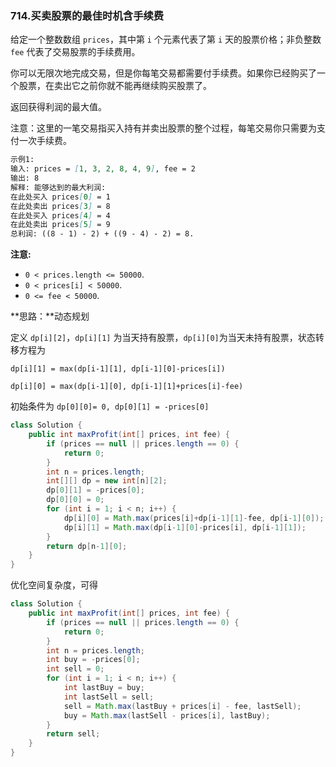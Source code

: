 ### 714.买卖股票的最佳时机含手续费

给定一个整数数组 `prices`，其中第 `i` 个元素代表了第 `i` 天的股票价格；非负整数 `fee` 代表了交易股票的手续费用。

你可以无限次地完成交易，但是你每笔交易都需要付手续费。如果你已经购买了一个股票，在卖出它之前你就不能再继续购买股票了。

返回获得利润的最大值。

注意：这里的一笔交易指买入持有并卖出股票的整个过程，每笔交易你只需要为支付一次手续费。

``` markdown
示例1:
输入: prices = [1, 3, 2, 8, 4, 9], fee = 2
输出: 8
解释: 能够达到的最大利润:  
在此处买入 prices[0] = 1
在此处卖出 prices[3] = 8
在此处买入 prices[4] = 4
在此处卖出 prices[5] = 9
总利润: ((8 - 1) - 2) + ((9 - 4) - 2) = 8.
```

**注意:**

- `0 < prices.length <= 50000`.
- `0 < prices[i] < 50000`.
- `0 <= fee < 50000`.



**思路：**动态规划

定义 `dp[i][2]`，`dp[i][1]` 为当天持有股票，`dp[i][0]`为当天未持有股票，状态转移方程为

`dp[i][1] = max(dp[i-1][1], dp[i-1][0]-prices[i])`

`dp[i][0] = max(dp[i-1][0], dp[i-1][1]+prices[i]-fee)`

初始条件为 `dp[0][0]= 0, dp[0][1] = -prices[0]`

``` java
class Solution {
    public int maxProfit(int[] prices, int fee) {
        if (prices == null || prices.length == 0) {
            return 0;
        }
        int n = prices.length;
        int[][] dp = new int[n][2];
        dp[0][1] = -prices[0];
        dp[0][0] = 0;
        for (int i = 1; i < n; i++) {
            dp[i][0] = Math.max(prices[i]+dp[i-1][1]-fee, dp[i-1][0]);
            dp[i][1] = Math.max(dp[i-1][0]-prices[i], dp[i-1][1]);
        }
        return dp[n-1][0];
    }
}
```

优化空间复杂度，可得

``` java
class Solution {
    public int maxProfit(int[] prices, int fee) {
        if (prices == null || prices.length == 0) {
            return 0;
        }
        int n = prices.length;
        int buy = -prices[0];
        int sell = 0;
        for (int i = 1; i < n; i++) {
            int lastBuy = buy;
            int lastSell = sell;
            sell = Math.max(lastBuy + prices[i] - fee, lastSell);
            buy = Math.max(lastSell - prices[i], lastBuy);
        }
        return sell;
    }
}
```

